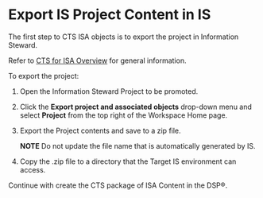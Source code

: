 # Export IS Project Content in IS

The first step to CTS ISA objects is to export the project in
Information Steward.

Refer to [CTS for ISA Overview](ISA_CTS_Overview.htm) for general
information.

To export the project:

1.  Open the Information Steward Project to be promoted.

2.  Click the **Export project and associated objects** drop-down menu
    and select **Project** from the top right of the Workspace Home
    page.

3.  Export the Project contents and save to a zip file.
    
    **NOTE** Do not update the file name that is automatically generated
    by IS.

4.  Copy the .zip file to a directory that the Target IS environment can
    access.

Continue with create the CTS package of ISA Content in the DSP®.
